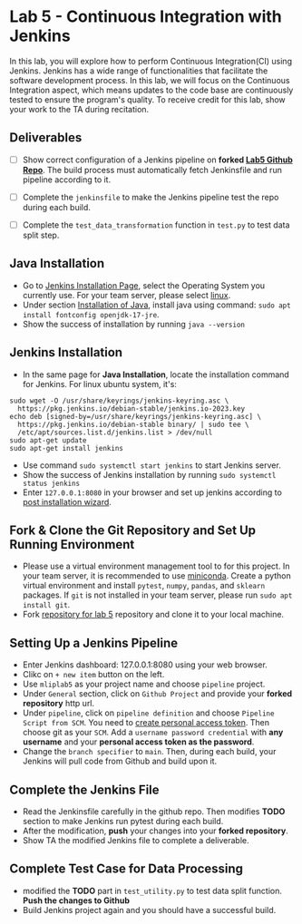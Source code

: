 # Lab 5 - Continuous Integration with Jenkins

In this lab, you will explore how to perform Continuous Integration(CI) using Jenkins.
Jenkins has a wide range of functionalities that facilitate the software development process. In this lab, we will focus on the Continuous Integration aspect, which means updates to the code base are continuously tested to ensure the program's quality.
To receive credit for this lab, show your work to the TA during recitation.

## Deliverables
- [ ] Show correct configuration of a Jenkins pipeline on **forked [Lab5 Github Repo](https://github.com/JayYu0116/MLIP_Lab5/)**. The build process must automatically fetch Jenkinsfile and run pipeline according to it.
- [ ] Complete the `jenkinsfile` to make the Jenkins pipeline test the repo during each build.
- [ ] Complete the `test_data_transformation` function in `test.py` to test data split step.


## Java Installation
- Go to [Jenkins Installation Page](https://www.jenkins.io/doc/book/installing/), select the Operating System you currently use. For your team server, please select [linux](https://www.jenkins.io/doc/book/installing/linux/).
- Under section [Installation of Java](https://www.jenkins.io/doc/book/installing/linux/#installation-of-java), install java using command: `sudo apt install fontconfig openjdk-17-jre`.
- Show the success of installation by running `java --version`

## Jenkins Installation
- In the same page for **Java Installation**, locate the installation command for Jenkins. For linux ubuntu system, it's:
```
sudo wget -O /usr/share/keyrings/jenkins-keyring.asc \
  https://pkg.jenkins.io/debian-stable/jenkins.io-2023.key
echo deb [signed-by=/usr/share/keyrings/jenkins-keyring.asc] \
  https://pkg.jenkins.io/debian-stable binary/ | sudo tee \
  /etc/apt/sources.list.d/jenkins.list > /dev/null
sudo apt-get update
sudo apt-get install jenkins
```
- Use command `sudo systemctl start jenkins` to start Jenkins server.
- Show the success of Jenkins installation by running `sudo systemctl status jenkins`
- Enter `127.0.0.1:8080` in your browser and set up jenkins according to [post installation wizard](https://www.jenkins.io/doc/book/installing/linux/#setup-wizard).

## Fork & Clone the Git Repository and Set Up Running Environment
- Please use a virtual environment management tool to for this project. In your team server, it is recommended to use [miniconda](https://docs.anaconda.com/free/miniconda/index.html). Create a python virtual environment and install `pytest`, `numpy`, `pandas`, and `sklearn` packages. If `git` is not installed in your team server, please run `sudo apt install git`.
- Fork [repository for lab 5](https://github.com/JayYu0116/MLIP_Lab5) repository and clone it to your local machine.

## Setting Up a Jenkins Pipeline
- Enter Jenkins dashboard: 127.0.0.1:8080 using your web browser.
- Clikc on `+ new item` button on the left.
- Use `mliplab5` as your project name and choose `pipeline` project.
- Under `General` section, click on `Github Project` and provide your **forked repository** http url.
- Under `pipeline`, click on `pipeline definition` and choose `Pipeline Script from SCM`. You need to [create personal access token](https://docs.github.com/en/enterprise-server@3.9/authentication/keeping-your-account-and-data-secure/managing-your-personal-access-tokens#creating-a-personal-access-token). Then choose git as your `SCM`. Add a `username password credential` with **any username** and your **personal access token as the password**.
- Change the `branch specifier` to `main`. Then, during each build, your Jenkins will pull code from Github and build upon it.


## Complete the Jenkins File
- Read the Jenkinsfile carefully in the github repo. Then modifies **TODO** section to make Jenkins run pytest during each build.
- After the modification, **push** your changes into your **forked repository**.
- Show TA the modified Jenkins file to complete a deliverable.

## Complete Test Case for Data Processing
- modified the **TODO** part in `test_utility.py` to test data split function. **Push the changes to Github**
- Build Jenkins project again and you should have a successful build.

